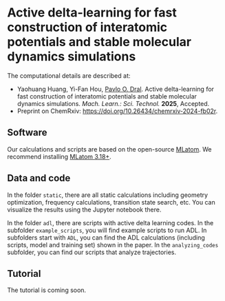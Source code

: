# Active delta-learning for fast construction of interatomic potentials and stable molecular dynamics simulations

The computational details are described at:

- Yaohuang Huang, Yi-Fan Hou, [Pavlo O. Dral](http://dr-dral.com). Active delta-learning for fast construction of interatomic potentials and stable molecular dynamics simulations. *Mach. Learn.: Sci. Technol.* **2025**, Accepted.
- Preprint on ChemRxiv: https://doi.org/10.26434/chemrxiv-2024-fb02r.

## Software

Our calculations and scripts are based on the open-source [MLatom](https://github.com/dralgroup/mlatom). We recommend installing [MLatom 3.18+](https://github.com/dralgroup/mlatom).

## Data and code

In the folder `static`, there are all static calculations including geometry optimization, frequency calculations, transition state search, etc. You can visualize the results using the Jupyter notebook there.

In the folder `adl`, there are scripts with active delta learning codes. In the subfolder `example_scripts`, you will find example scripts to run ADL. In subfolders start with `ADL`, you can find the ADL calculations (including scripts, model and training set) shown in the paper. In the `analyzing_codes` subfolder, you can find our scripts that analyze trajectories.

## Tutorial

The tutorial is coming soon.